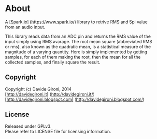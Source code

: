 About
===

A [Spark.io] (https://www.spark.io/) library to retrive RMS and Spl value from an audio input.

This library reads data from an ADC pin and returns the RMS value of the input simply using RMS avarage.
The root mean square (abbreviated RMS or rms), also known as the quadratic mean, is a statistical measure of the magnitude of a varying quantity.
Here is simply implemented by getting samples, for each of them making the root, then the mean for all the collected samples, and finally square the result.

Copyright
---
Copyright (c) Davide Gironi, 2014<br/>
[http://davidegironi.it] (http://davidegironi.it/)<br/>
[http://davidegironi.blogspot.com] (http://davidegironi.blogspot.com/)<br/>

License
---
Released under GPLv3.<br/>
Please refer to LICENSE file for licensing information.

